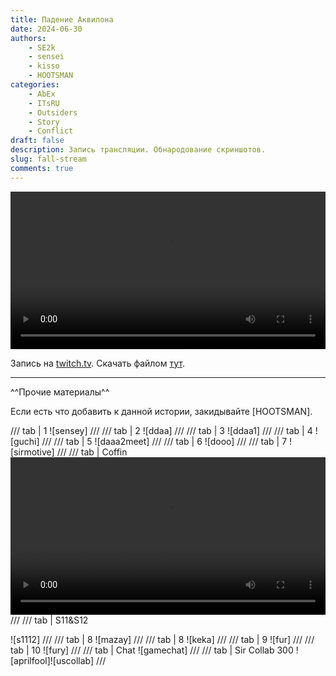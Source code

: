 ```yaml
---
title: Падение Аквилона
date: 2024-06-30
authors:
    - SE2k
    - sensei
    - kisso
    - HOOTSMAN
categories:
    - AbEx
    - ITsRU
    - Outsiders
    - Story
    - Conflict
draft: false
description: Запись трансляции. Обнародование скриншотов.
slug: fall-stream
comments: true
---
```


<video width="100%" controls>
<source src="https://www.dropbox.com/scl/fi/azu91u1xinar405yp893m/aquafall.webm?rlkey=rquf8ofhxrss1ndrrxfqybxm4&st=gbfeem12&raw=1" type="video/webm" title="Rise and Fall of Aquilon">
</video>

Запись на [twitch.tv](https://www.twitch.tv/videos/2183961787).
Скачать файлом [тут](https://www.dropbox.com/scl/fi/azu91u1xinar405yp893m/aquafall.webm?rlkey=rquf8ofhxrss1ndrrxfqybxm4&st=n6xsouz1&raw=1).

---
<!-- more -->

^^Прочие материалы^^

Если есть что добавить к данной истории, закидывайте [HOOTSMAN].

/// tab | 1
![sensey]
///
/// tab | 2
![ddaa]
///
/// tab | 3
![ddaa1]
///
/// tab | 4
![guchi]
///
/// tab | 5
![daaa2meet]
///
/// tab | 6
![dooo]
///
/// tab | 7
![sirmotive]
///
/// tab | Coffin
<video width="100%" controls src="https://www.dropbox.com/scl/fi/yl35x0ijwffdwtrsiuil6/IMG_8886-1.mp4?rlkey=99bb9nkrwfbb2pzpqfl1q9rjf&st=29ubkabr&raw=1" title="Sir Coffin"></video>
///
/// tab | S11&S12

![s1112]
///
/// tab | 8
![mazay]
///
/// tab | 8
![keka]
///
/// tab | 9
![fur]
///
/// tab | 10
![fury]
///
/// tab | Chat
![gamechat]
///
/// tab | Sir Collab 300
![aprilfool]![uscollab]
///
